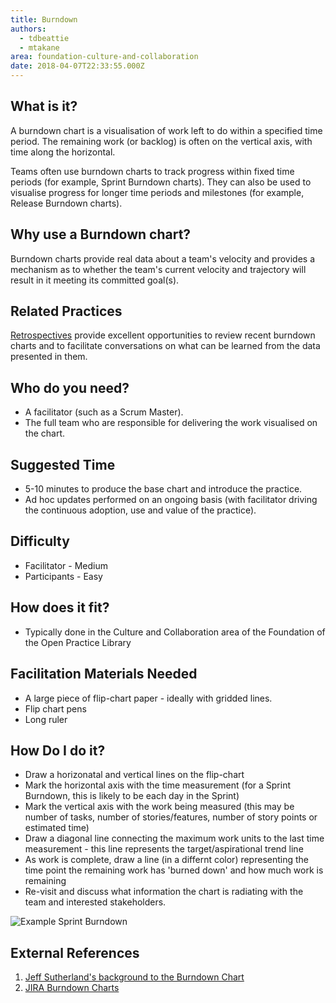 ```yaml
---
title: Burndown
authors:
  - tdbeattie
  - mtakane
area: foundation-culture-and-collaboration
date: 2018-04-07T22:33:55.000Z
---
```



## What is it?

A burndown chart is a visualisation of work left to do within a specified time period. The remaining work (or backlog) is often on the vertical axis, with time along the horizontal. 

Teams often use burndown charts to track progress within fixed time periods (for example, Sprint Burndown charts). They can also be used to visualise progress for longer time periods and milestones (for example, Release Burndown charts).


## Why use a Burndown chart?

Burndown charts provide real data about a team's velocity and provides a mechanism as to whether the team's current velocity and trajectory will result in it meeting its committed goal(s).


## Related Practices

[Retrospectives](/practice/realtime-retrospective/) provide excellent opportunities to review recent burndown charts and to facilitate conversations on what can be learned from the data presented in them. 


## Who do you need?

- A facilitator (such as a Scrum Master).
- The full team who are responsible for delivering the work visualised on the chart.


## Suggested Time

- 5-10 minutes to produce the base chart and introduce the practice.
- Ad hoc updates performed on an ongoing basis (with facilitator driving the continuous adoption, use and value of the practice).


## Difficulty

- Facilitator - Medium
- Participants - Easy

## How does it fit?

- Typically done in the Culture and Collaboration area of the Foundation of the Open Practice Library

## Facilitation Materials Needed

- A large piece of flip-chart paper - ideally with gridded lines.
- Flip chart pens
- Long ruler


## How Do I do it?

- Draw a horizonatal and vertical lines on the flip-chart
- Mark the horizontal axis with the time measurement (for a Sprint Burndown, this is likely to be each day in the Sprint)
- Mark the vertical axis with the work being measured (this may be number of tasks, number of stories/features, number of story points or estimated time)
- Draw a diagonal line connecting the maximum work units to the last time measurement - this line represents the target/aspirational trend line
- As work is complete, draw a line (in a differnt color) representing the time point the remaining work has 'burned down' and how much work is remaining
- Re-visit and discuss what information the chart is radiating with the team and interested stakeholders.

![Example Sprint Burndown](/images/burndown.png)

## External References

1. [Jeff Sutherland's background to the Burndown Chart](https://www.youtube.com/watch?v=HV76WzqpSI0)
2. [JIRA Burndown Charts](https://www.atlassian.com/agile/tutorials/burndown-charts)
